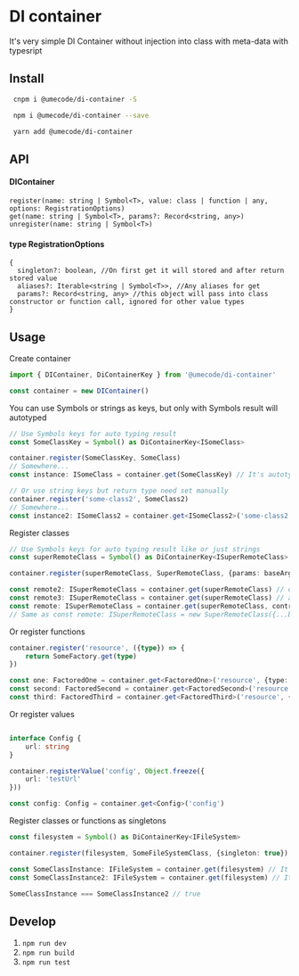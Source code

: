 # DI container

It's very simple DI Container without injection into class with meta-data with typesript

## Install

```sh
 cnpm i @umecode/di-container -S
```

```sh
 npm i @umecode/di-container --save
```

```sh
 yarn add @umecode/di-container
```

## API
#### DIContainer
```
register(name: string | Symbol<T>, value: class | function | any, options: RegistrationOptions)
get(name: string | Symbol<T>, params?: Record<string, any>)
unregister(name: string | Symbol<T>)
```

#### type RegistrationOptions
```
{
  singleton?: boolean, //On first get it will stored and after return stored value
  aliases?: Iterable<string | Symbol<T>>, //Any aliases for get
  params?: Record<string, any> //this object will pass into class constructor or function call, ignored for other value types
}
```

## Usage

Create container
```ts
import { DIContainer, DiContainerKey } from '@umecode/di-container'

const container = new DIContainer()
```

You can use Symbols or strings as keys, but only with Symbols result will autotyped
```ts
// Use Symbols keys for auto typing result
const SomeClassKey = Symbol() as DiContainerKey<ISomeClass>

container.register(SomeClassKey, SomeClass)
// Somewhere...
const instance: ISomeClass = container.get(SomeClassKey) // It's autotyped for ISomeClass becouse of Symbol key

// Or use string keys but return type need set manually
container.register('some-class2', SomeClass2)
// Somewhere...
const instance2: ISomeClass2 = container.get<ISomeClass2>('some-class2')
```

Register classes
```ts
// Use Symbols keys for auto typing result like or just strings
const superRemoteClass = Symbol() as DiContainerKey<ISuperRemoteClass>

container.register(superRemoteClass, SuperRemoteClass, {params: baseArgObject})

const remote2: ISuperRemoteClass = container.get(superRemoteClass) // other instance of this class
const remote3: ISuperRemoteClass = container.get(superRemoteClass) // another instance of this class
const remote: ISuperRemoteClass = container.get(superRemoteClass, contructorArgObject)
// Same as const remote: ISuperRemoteClass = new SuperRemoteClass({...baseArgObject, ...contructorArgObject)
```
Or register functions
```ts
container.register('resource', ({type}) => {
    return SomeFactory.get(type)
})

const one: FactoredOne = container.get<FactoredOne>('resource', {type: 'first'})
const second: FactoredSecond = container.get<FactoredSecond>('resource', {type: 'second'})
const third: FactoredThird = container.get<FactoredThird>('resource', {type: 'third'})

```
Or register values
```ts

interface Config {
    url: string
}

container.registerValue('config', Object.freeze({
    url: 'testUrl'
}))

const config: Config = container.get<Config>('config')
```
Register classes or functions as singletons
```ts
const filesystem = Symbol() as DiContainerKey<IFileSystem>

container.register(filesystem, SomeFileSystemClass, {singleton: true})

const SomeClassInstance: IFileSystem = container.get(filesystem) // It's autotyped for IFileSystem becouse of Symbol key
const SomeClassInstance2: IFileSystem = container.get(filesystem) // It's autotyped for IFileSystem becouse of Symbol key

SomeClassInstance === SomeClassInstance2 // true
```

## Develop

1. `npm run dev`
1. `npm run build`
1. `npm run test`
